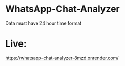 # WhatsApp-Chat-Analyzer
Data must have 24 hour time format

# Live:
https://whatsapp-chat-analyzer-8mzd.onrender.com/
